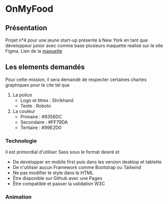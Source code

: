 # OnMyFood

## Présentation
Projet n°4 pour une jeune start-up présente à New York en tant que développeur junior avec comme base plusieurs maquette realisé sur le site Figma.
Lien de la [maquette](https://www.figma.com/file/t4449fzDnwGYmzuwQdu87V/Projet-3-FR---Ohmyfood?node-id=0%3A1)

## Les elements demandés
Pour cette mission, il sera demandé de respecter certaines chartes graphiques pour le cite tel que
1. La police
    - Logo et titres : Shrikhand 
    - Texte : Roboto
2. La couleur
    - Primaire : #9356DC 
    - Secondaire : #FF79DA
    - Tertiaire : #99E2D0


### Technologie
Il est primordial d'utiliser Sass sous le format desiré et
- De developper en mobile first puis dans les version desktop et tablette
- De n'utiliser aucun Framework comme Bootstrap ou Tailwind
- Ne pas modifier le style dans le HTML
- Être disponible sur Github avec une Pages
- Être compatible et passer la validation W3C

### Animation
